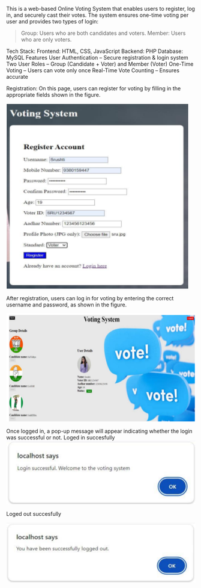 This is a web-based Online Voting System that enables users to register, log in, and securely cast their votes. The system ensures one-time voting per user and provides two types of login:
 > Group: Users who are both candidates and voters.
  >Member: Users who are only voters.

Tech Stack:
	Frontend: HTML, CSS, JavaScript
	Backend: PHP
	Database: MySQL
 Features
	User Authentication – Secure registration & login system
	Two User Roles – Group (Candidate + Voter) and Member (Voter)
	One-Time Voting – Users can vote only once
	Real-Time Vote Counting – Ensures accurate 

Registration: On this page, users can register for voting by filling in the appropriate fields shown in the figure.

![image alt](https://github.com/sharada-patil1508/Online-Voting-System/blob/0be02ae568bfa5c0ba2d927dba6f4b9d7a9320e8/Registration%20page.png)

After registration, users can log in for voting by entering the correct username and password, as shown in the figure.

![image alt](https://github.com/sharada-patil1508/Online-Voting-System/blob/bd693b63dc6e9263cbb902686eda2b7a3d37e3c1/Voted.png)

Once logged in, a pop-up message will appear indicating whether the login was successful or not.
Loged in succesfully
![image alt](https://github.com/sharada-patil1508/Online-Voting-System/blob/bd693b63dc6e9263cbb902686eda2b7a3d37e3c1/login.png)

Loged out succesfully

![image alt](https://github.com/sharada-patil1508/Online-Voting-System/blob/bd693b63dc6e9263cbb902686eda2b7a3d37e3c1/loged%20out.png)






 
 



 


 
